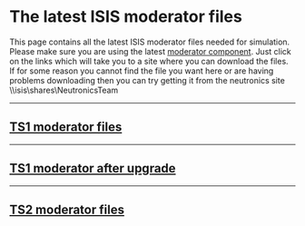 The latest ISIS moderator files
===============================

This page contains all the latest ISIS moderator files needed for simulation. Please make sure you are using the latest [moderator component](How-to-Use-the-ISIS-moderator-component).
Just click on the links which will take you to a site where you can download the files. If for some reason you cannot find the file you want here or are having problems downloading then you can try getting it from the neutronics site \\\isis\shares\NeutronicsTeam

***


## [TS1 moderator files](https://www.dropbox.com/sh/upgkp1l2cc94gvb/AACWxgTu1EKzlJsRH-WMOIsea?dl=0)
***
## [TS1 moderator after upgrade](https://www.dropbox.com/sh/ycyqpkropr2u3uk/AACKvJsQyJ7AcT1HJ2WnS3Tva?dl=0)
***
## [TS2 moderator files](https://www.dropbox.com/sh/hcr8w6q6vroafhi/AADSX90Htvs2N2C1O_SKqMBGa?dl=0)
